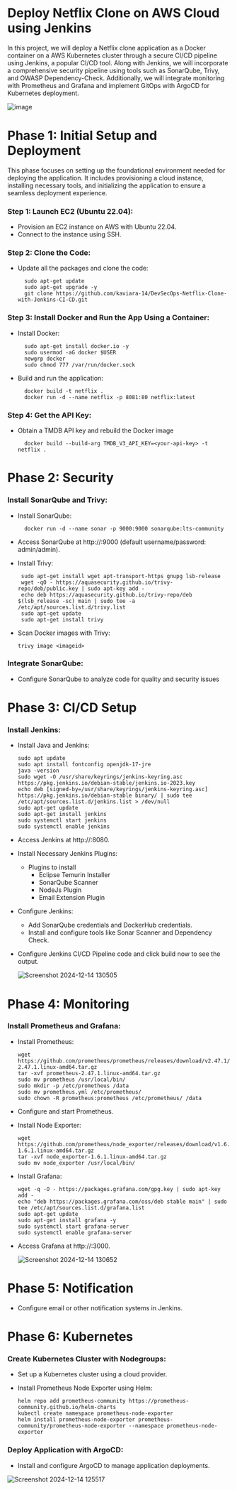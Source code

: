 # Deploy Netflix Clone on AWS Cloud using Jenkins

In this project, we will deploy a Netflix clone application as a Docker container on a AWS Kubernetes cluster through a secure CI/CD pipeline using Jenkins, a popular CI/CD tool. Along with Jenkins, we will incorporate a comprehensive security pipeline using tools such as SonarQube, Trivy, and OWASP Dependency-Check. Additionally, we will integrate monitoring with Prometheus and Grafana and implement GitOps with ArgoCD for Kubernetes deployment.

![image](https://github.com/user-attachments/assets/48e36831-9532-40b7-afd2-083432c570a1)


# Phase 1: Initial Setup and Deployment
This phase focuses on setting up the foundational environment needed for deploying the application. It includes provisioning a cloud instance, installing necessary tools, and initializing the application to ensure a seamless deployment experience.

### Step 1: Launch EC2 (Ubuntu 22.04):
  * Provision an EC2 instance on AWS with Ubuntu 22.04.
  * Connect to the instance using SSH.

### Step 2: Clone the Code:

  * Update all the packages and clone the code:

          sudo apt-get update
          sudo apt-get upgrade -y
          git clone https://github.com/kaviara-14/DevSecOps-Netflix-Clone-with-Jenkins-CI-CD.git

### Step 3: Install Docker and Run the App Using a Container:

  * Install Docker:

          sudo apt-get install docker.io -y
          sudo usermod -aG docker $USER
          newgrp docker
          sudo chmod 777 /var/run/docker.sock

  * Build and run the application:

          docker build -t netflix .
          docker run -d --name netflix -p 8081:80 netflix:latest

### Step 4: Get the API Key:

  * Obtain a TMDB API key and rebuild the Docker image

          docker build --build-arg TMDB_V3_API_KEY=<your-api-key> -t netflix .

# Phase 2: Security

### Install SonarQube and Trivy:

  * Install SonarQube:

          docker run -d --name sonar -p 9000:9000 sonarqube:lts-community

  * Access SonarQube at http://<publicIP>:9000 (default username/password: admin/admin).

  *  Install Trivy:

          sudo apt-get install wget apt-transport-https gnupg lsb-release
          wget -qO - https://aquasecurity.github.io/trivy-repo/deb/public.key | sudo apt-key add -
          echo deb https://aquasecurity.github.io/trivy-repo/deb $(lsb_release -sc) main | sudo tee -a /etc/apt/sources.list.d/trivy.list
          sudo apt-get update
          sudo apt-get install trivy

  * Scan Docker images with Trivy:

        trivy image <imageid>

### Integrate SonarQube:
  * Configure SonarQube to analyze code for quality and security issues

# Phase 3: CI/CD Setup

### Install Jenkins:

  * Install Java and Jenkins:

        sudo apt update
        sudo apt install fontconfig openjdk-17-jre
        java -version
        sudo wget -O /usr/share/keyrings/jenkins-keyring.asc https://pkg.jenkins.io/debian-stable/jenkins.io-2023.key
        echo deb [signed-by=/usr/share/keyrings/jenkins-keyring.asc] https://pkg.jenkins.io/debian-stable binary/ | sudo tee /etc/apt/sources.list.d/jenkins.list > /dev/null
        sudo apt-get update
        sudo apt-get install jenkins
        sudo systemctl start jenkins
        sudo systemctl enable jenkins

  * Access Jenkins at http://<publicIP>:8080.

  * Install Necessary Jenkins Plugins:
    * Plugins to install
      * Eclipse Temurin Installer
      * SonarQube Scanner
      * NodeJs Plugin
      * Email Extension Plugin

  * Configure Jenkins:
    * Add SonarQube credentials and DockerHub credentials.
    * Install and configure tools like Sonar Scanner and Dependency Check.

  * Configure Jenkins CI/CD Pipeline code and click build now to see the output.

      ![Screenshot 2024-12-14 130505](https://github.com/user-attachments/assets/a24387a7-ab2f-4ca7-932b-85f81a95f1af)

# Phase 4: Monitoring

### Install Prometheus and Grafana:

  * Install Prometheus:

        wget https://github.com/prometheus/prometheus/releases/download/v2.47.1/prometheus-2.47.1.linux-amd64.tar.gz
        tar -xvf prometheus-2.47.1.linux-amd64.tar.gz
        sudo mv prometheus /usr/local/bin/
        sudo mkdir -p /etc/prometheus /data
        sudo mv prometheus.yml /etc/prometheus/
        sudo chown -R prometheus:prometheus /etc/prometheus/ /data

  * Configure and start Prometheus.
  * Install Node Exporter:

        wget https://github.com/prometheus/node_exporter/releases/download/v1.6.1/node_exporter-1.6.1.linux-amd64.tar.gz
        tar -xvf node_exporter-1.6.1.linux-amd64.tar.gz
        sudo mv node_exporter /usr/local/bin/

  * Install Grafana:

        wget -q -O - https://packages.grafana.com/gpg.key | sudo apt-key add -
        echo "deb https://packages.grafana.com/oss/deb stable main" | sudo tee /etc/apt/sources.list.d/grafana.list
        sudo apt-get update
        sudo apt-get install grafana -y
        sudo systemctl start grafana-server
        sudo systemctl enable grafana-server

  * Access Grafana at http://<server-ip>:3000.

      ![Screenshot 2024-12-14 130652](https://github.com/user-attachments/assets/c45fb1a5-a1f1-4747-9b38-bfe13c1f0f25)
    
# Phase 5: Notification

  * Configure email or other notification systems in Jenkins.
    
# Phase 6: Kubernetes

### Create Kubernetes Cluster with Nodegroups:

  * Set up a Kubernetes cluster using a cloud provider.
  * Install Prometheus Node Exporter using Helm:

        helm repo add prometheus-community https://prometheus-community.github.io/helm-charts
        kubectl create namespace prometheus-node-exporter
        helm install prometheus-node-exporter prometheus-community/prometheus-node-exporter --namespace prometheus-node-exporter

### Deploy Application with ArgoCD:
  
  * Install and configure ArgoCD to manage application deployments.


![Screenshot 2024-12-14 125517](https://github.com/user-attachments/assets/285817c7-5b47-4337-947e-cd9e828bf3a6)





